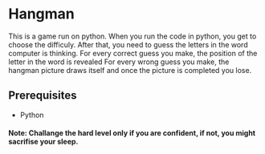 # Hangman
This is a game run on python.
When you run the code in python, you get to choose the difficuly.
After that, you need to guess the letters in the word computer is thinking.
For every correct guess you make, the position of the letter in the word is revealed
For every wrong guess you make, the hangman picture draws itself and once the picture is completed you lose.
## Prerequisites
* Python
#### Note: Challange the hard level only if you are confident, if not, you might sacrifise your sleep.
